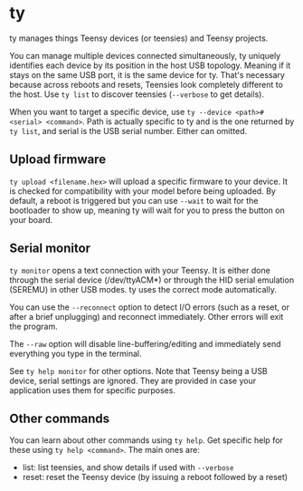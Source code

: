ty
==

ty manages things Teensy devices (or teensies) and Teensy projects.

You can manage multiple devices connected simultaneously, ty uniquely identifies each device by its position in the host USB topology. Meaning if it stays on the same USB port, it is the same device for ty. That's necessary because across reboots and resets, Teensies look completely different to the host. Use `ty list` to discover teensies (`--verbose` to get details).

When you want to target a specific device, use `ty --device <path>#<serial> <command>`. Path is actually specific to ty and is the one returned by `ty list`, and serial is the USB serial number. Either can omitted.

Upload firmware
------

`ty upload <filename.hex>` will upload a specific firmware to your device. It is checked for compatibility with your model before being uploaded. By default, a reboot is triggered but you can use `--wait` to wait for the bootloader to show up, meaning ty will wait for you to press the button on your board.

Serial monitor
------

`ty monitor` opens a text connection with your Teensy. It is either done through the serial device (/dev/ttyACM*) or through the HID serial emulation (SEREMU) in other USB modes. ty uses the correct mode automatically.

You can use the `--reconnect` option to detect I/O errors (such as a reset, or after a brief unplugging) and reconnect immediately. Other errors will exit the program.

The `--raw` option will disable line-buffering/editing and immediately send everything you type in the terminal.

See `ty help monitor` for other options. Note that Teensy being a USB device, serial settings are ignored. They are provided in case your application uses them for specific purposes.

Other commands
------

You can learn about other commands using `ty help`. Get specific help for these using `ty help <command>`. The main ones are:
* list: list teensies, and show details if used with `--verbose`
* reset: reset the Teensy device (by issuing a reboot followed by a reset)

